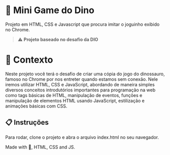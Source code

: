 # 🦖 Mini Game do Dino

Projeto em HTML, CSS e Javascript que procura imitar o joguinho exibido no Chrome.

> ⚠️ **Projeto baseado no desafio da DIO**

# 🧠 Contexto

Neste projeto você terá o desafio de criar uma cópia do jogo do dinossauro, famoso no Chrome por nos entreter quando estamos sem conexão. Nele iremos utilizar HTML, CSS e JavaScript, abordando de maneira simples diversos conceitos introdutórios importantes para programação na web como tags básicas de HTML, manipulação de eventos, funções e manipulação de elementos HTML usando JavaScript, estilização e animações básicas com CSS.

## 📋 Instruções

Para rodar, clone o projeto e abra o arquivo index.html no seu navegador.


Made with 💜, HTML, CSS and JS. 

